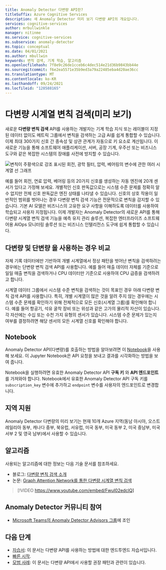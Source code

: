```yaml
---
title: Anomaly Detector 다변량 API란?
titleSuffix: Azure Cognitive Services
description: 새 Anomaly Detector 미리 보기 다변량 API의 개요입니다.
services: cognitive-services
author: mrbullwinkle
manager: nitinme
ms.service: cognitive-services
ms.subservice: anomaly-detector
ms.topic: conceptual
ms.date: 04/01/2021
ms.author: mbullwin
keywords: 변칙 검색, 기계 학습, 알고리즘
ms.openlocfilehash: 7f8e9c26de1cceb6c4dec514e21d36b9843bb44e
ms.sourcegitcommit: f6e2ea5571e35b9ed3a79a22485eba4d20ae36cc
ms.translationtype: MT
ms.contentlocale: ko-KR
ms.lasthandoff: 09/24/2021
ms.locfileid: "128588165"
---
```

# <a name="multivariate-time-series-anomaly-detection-preview"></a>다변량 시계열 변칙 검색(미리 보기)

새로운 **다변량 변칙 검색** API를 사용하는 개발자는 기계 학습 지식 또는 레이블이 지정된 데이터 없이도 메트릭 그룹에서 변칙을 검색하는 고급 AI를 쉽게 통합할 수 있습니다. 이제 최대 300가지 신호 간 종속성 및 상관 관계가 자동으로 키 요소로 계산됩니다. 이 새로운 기능을 통해 소프트웨어 애플리케이션, 서버, 공장 기계, 우주선 또는 비즈니스 도구와 같은 복잡한 시스템의 장애를 사전에 방지할 수 있습니다.

![변칙이 주황색으로 강조 표시된 회전, 광학 필터, 압력, 베어링의 변수에 관한 여러 시계열 선 그래프](./media/multivariate-graph.png)

예를 들어 회전, 연료 압력, 베어링 등의 20가지 신호를 생성하는 자동 엔진에 20개 센서가 있다고 가정해 보세요. 개별적인 신호 판독값으로는 시스템 수준 문제를 정확히 알 수 없지만 전체 신호 판독값은 엔진 상태를 나타낼 수 있습니다. 신호의 상호 작용이 일반적인 범위를 벗어나는 경우 다변량 변칙 검색 기능은 전문적으로 변칙을 감지할 수 있습니다. 기본 AI 모델은 비즈니스의 고유한 요구 사항을 이해하도록 데이터를 사용하여 학습되고 사용자 지정됩니다. 이제 개발자는 Anomaly Detector의 새로운 API를 통해 다변량 시계열 변칙 검색 기능을 예측 유지 관리 솔루션, 복잡한 엔터프라이즈 소프트웨어용 AIOps 모니터링 솔루션 또는 비즈니스 인텔리전스 도구에 쉽게 통합할 수 있습니다.

## <a name="when-to-use-multivariate-versus-univariate"></a>**다변량** 및 **단변량** 을 사용하는 경우 비교

자체 기록 데이터에만 기반하여 개별 시계열에서 정상 패턴을 벗어난 변칙을 검색하려는 경우에는 단변량 변칙 검색 API를 사용합니다. 예를 들어 매출 데이터 자체를 기준으로 일일 매출 변칙을 검색하거나 CPU 데이터만 기준으로 사용하여 CPU 급증을 검색하려고 합니다.

시계열 데이터 그룹에서 시스템 수준 변칙을 검색하는 것이 목표인 경우 아래 다변량 변칙 검색 API를 사용합니다. 특히, 개별 시계열이 많은 것을 알려 주지 않는 경우에는 시스템 수준 문제를 확인하기 위해 전체적으로 모든 신호(시계열 그룹)를 확인해야 합니다. 예를 들어 항공기, 석유 굴착 장비 또는 위성과 같은 고가의 물리적 자산이 있습니다. 각 자산에는 수십 또는 수천 가지 유형의 센서가 있습니다. 시스템 수준 문제가 있는지 여부를 결정하려면 해당 센서의 모든 시계열 신호를 확인해야 합니다.

## <a name="notebook"></a>Notebook

Anomaly Detector API(다변량)를 호출하는 방법을 알아보려면 이 [Notebook](https://github.com/Azure-Samples/AnomalyDetector/blob/master/ipython-notebook/API%20Sample/Multivariate%20API%20Demo%20Notebook.ipynb)을 사용해 보세요. 이 Jupyter Notebook은 API 요청을 보내고 결과를 시각화하는 방법을 보여 줍니다.

Notebook을 실행하려면 유효한 Anomaly Detector API **구독 키** 와 **API 엔드포인트** 를 가져와야 합니다. Notebook에서 유효한 Anomaly Detector API 구독 키를 `subscription_key` 변수에 추가하고 `endpoint` 변수를 사용자의 엔드포인트로 변경합니다.

## <a name="region-support"></a>지역 지원

Anomaly Detector 다변량의 미리 보기는 현재 10개 Azure 지역(동남 아시아, 오스트레일리아 동부, 캐나다 중부, 북유럽, 서유럽, 미국 동부, 미국 동부 2, 미국 중남부, 미국 서부 2 및 영국 남부)에서 사용할 수 있습니다.

## <a name="algorithms"></a>알고리즘

사용되는 알고리즘에 대한 정보는 다음 기술 문서를 참조하세요.

* 블로그: [다변량 변칙 검색 소개](https://techcommunity.microsoft.com/t5/azure-ai/introducing-multivariate-anomaly-detection/ba-p/2260679)
* 논문: [Graph Attention Network를 통한 다변량 시계열 변칙 검색](https://arxiv.org/abs/2009.02040)


> [!VIDEO https://www.youtube.com/embed/FwuI02edclQ]


## <a name="join-the-anomaly-detector-community"></a>Anomaly Detector 커뮤니티 참여

- [Microsoft Teams의 Anomaly Detector Advisors 그룹](https://aka.ms/AdAdvisorsJoin)에 조인

## <a name="next-steps"></a>다음 단계

- [자습서](./tutorials/learn-multivariate-anomaly-detection.md): 이 문서는 다변량 API를 사용하는 방법에 대한 엔드투엔드 자습서입니다.
- [빠른 시작](./quickstarts/client-libraries-multivariate.md).
- [모범 사례](./concepts/best-practices-multivariate.md): 이 문서는 다변량 API에서 사용할 권장 패턴과 관련이 있습니다.
